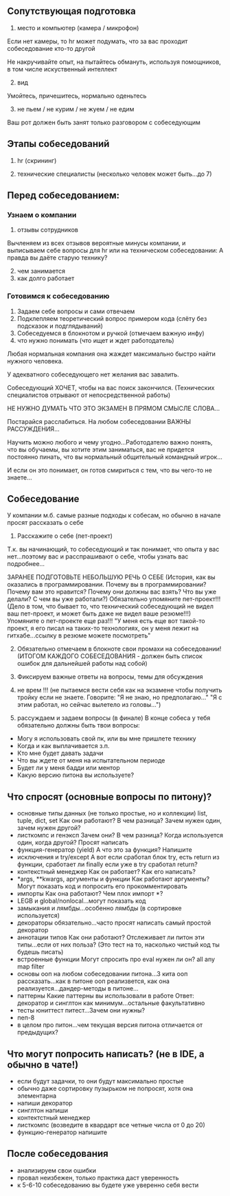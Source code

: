 ## Сопутствующая подготовка
1. место и компьютер (камера / микрофон)

Если нет камеры, то hr может подумать, что за вас проходит
собеседование кто-то другой

Не накручивайте опыт, на пытайтесь обмануть, используя
помощников, в том числе искуственный интеллект

2. вид

Умойтесь, причешитесь, нормально оденьтесь

3. не пьем / не курим / не жуем / не едим

Ваш рот должен быть занят только разговором с собеседующим

## Этапы собеседований

1. hr (скрининг)

2. технические специалисты (несколько человек может быть...до 7)


## Перед собеседованием:

### Узнаем о компании
1. отзывы сотрудников

Вычленяем из всех отзывов вероятные минусы компании,
и выписываем себе вопросы для hr или на
техническом собеседовании:
А правда вы даёте старую технику?

2. чем занимается
3. как долго работает

### Готовимся к собеседованию
1. Задаем себе вопросы и сами отвечаем
2. Подклепляем теоретический вопрос примером кода (слёту без подсказок и подглядываний)
3. Собеседуемся в блокнотом и ручкой (отмечаем важную инфу)
4. что нужно понимать (что ищет и ждет работодатель)

Любая нормальная компания она жаждет максимально быстро найти нужного человека.

У адекватного собеседующего нет желания вас завалить.

Собеседующий ХОЧЕТ, чтобы на вас поиск закончился.
(Технических специалистов отрывают от непосредственной работы)

НЕ НУЖНО ДУМАТЬ ЧТО ЭТО ЭКЗАМЕН В ПРЯМОМ СМЫСЛЕ СЛОВА...

Постарайся расслабиться. На любом собеседовании ВАЖНЫ РАССУЖДЕНИЯ...

Научить можно любого и чему угодно...Работодателю важно понять,
что вы обучаемы, вы хотите этим заниматься, вас не придется
постоянно пинать, что вы нормальный общительный командный игрок...

И если он это понимает, он готов смириться с тем, что вы чего-то 
не знаете...

## Собеседование

У компании м.б. самые разные подходы к собесам, но обычно в начале
просят рассказать о себе

1. Расскажите о себе (пет-проект)

Т.к. вы начинающий, то собеседующий и так понимает, что опыта
у вас нет...поэтому вас и расспрашивают о себе, чтобы узнать
вас подробнее...

ЗАРАНЕЕ ПОДГОТОВЬТЕ НЕБОЛЬШУЮ РЕЧЬ О СЕБЕ
(История, как вы оказались в программировании.
Почему вы в программировании? Почему вам это нравится?
Почему они должны вас взять? Что вы уже делали? 
С чем вы уже работали?)
Обязательно упомяните пет-проект!!!
(Дело в том, что бывает то, что технический собеседующий не видел
ваш пет-проект, и может быть даже не видел ваше резюме!!!)
Упомяните о пет-проекте еще раз!!!
"У меня есть еще вот такой-то проект, я его писал на таких-то технологиях,
он у меня лежит на гитхабе...ссылку в резюме можете посмотреть"

2. Обязательно отмечаем в блокноте свои промахи на собеседовании!
(ИТОГОМ КАЖДОГО СОБЕСЕДОВАНИЯ - должен быть список ошибок
для дальнейшей работы над собой)

3. Фиксируем важные ответы на вопросы, темы для обсуждения
4. не врем !!! (не пытаемся вести себя как на экзамене чтобы получить тройку
если не знаете. Говорите: "Я не знаю, но предполагаю..."
"Я с этим работал, но сейчас вылетело из головы...")
5. рассуждаем и задаем вопросы (в финале)
В конце собеса у тебя обязательно должны быть твои вопросы:
- Могу я использовать свой пк, или вы мне пришлете технику
- Когда и как выплачивается з.п.
- Кто мне будет давать задачи
- Что вы ждете от меня на испытательном периоде
- Будет ли у меня бадди или ментор
- Какую версию питона вы используете?

## Что спросят (основные вопросы по питону)?
- основные типы данных (не только простые, но и коллекции) list, tuple, dict, set Как они работают? В чем разница? Зачем нужен один, зачем нужен другой?
- листкомпс и генэксп Зачем они? В чем разница? Когда используется один, когда другой? Просят написать
- функция-генератор (yield) А что это за функция? Напишите
- исключения и try/except А вот если сработал блок try, есть return из функции, сработает ли finally если уже в try сработал return?
- контекстный менеджер Как он работает? Как его написать?
- *args, **kwargs, аргументы и функции Как работают аргументы? Могут показать код и попросить его прокомментировать
- импорты Как она работают? Чем плох импорт *?
- LEGB и global/nonlocal...могут показать код
- замыкания и лямбды...особенно лямбды (в сортировке используется)
- декораторы обязательно...часто просят написать самый простой декоратор
- аннотации типов Как они работают? Отслеживает ли питон эти типы...если от них польза? (Это тест на то, насколько чистый код ты будешь писать)
- встроенные функции Могут спросить про eval нужен ли он? all any map filter
- основы ооп на любом собеседовании питона...3 кита ооп рассказать...как в питоне ооп реализвется, как она реализуется...дандер-методы в питоне...
- паттерны Какие паттерны вы использовали в работе Ответ: декоратор и синглтон как минимум...остальные факультативно
- тесты юниттест питест...Зачем они нужны?
- пеп-8
- в целом про питон...чем текущая версия питона отличается от предыдущих?

## Что могут попросить написать? (не в IDE, а обычно в чате!)
- если будут задачки, то они будут максимально простые
- обычно даже сортировку пузырьком не попросят, хотя она элементарна
- напиши декоратор
- синглтон напиши
- контектстный менеджер
- листкомпс (возведите в квардарт все четные числа от 0 до 20)
- функцию-генератор напишите

## После собеседования
- анализируем свои ошибки
- провал неизбежен, только практика даст уверенность
- к 5-6-10 собеседованию вы будете уже уверенно себя вести
